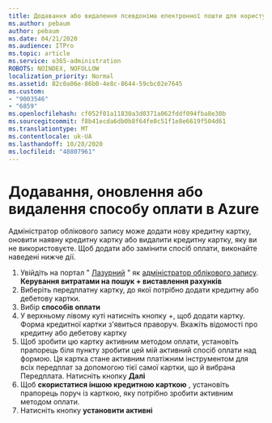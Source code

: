 ```yaml
---
title: Додавання або видалення псевдоніма електронної пошти для користувача
ms.author: pebaum
author: pebaum
ms.date: 04/21/2020
ms.audience: ITPro
ms.topic: article
ms.service: o365-administration
ROBOTS: NOINDEX, NOFOLLOW
localization_priority: Normal
ms.assetid: 82c0a06e-86b0-4e8c-8644-59cbc02e7645
ms.custom:
- "9003546"
- "6859"
ms.openlocfilehash: cf052f01a11830a3d0371a062fddf094fba8e30b
ms.sourcegitcommit: f8b41ecda6db0b8f64fe0c51f1e8e6619f504d61
ms.translationtype: MT
ms.contentlocale: uk-UA
ms.lasthandoff: 10/28/2020
ms.locfileid: "48807961"
---
```

# <a name="add-update-or-delete-payment-method-in-azure"></a>Додавання, оновлення або видалення способу оплати в Azure

Адміністратор облікового запису може додати нову кредитну картку, оновити наявну кредитну картку або видалити кредитну картку, яку ви не використовуєте. Щоб додати або замінити спосіб оплати, виконайте наведені нижче дії.

1. Увійдіть на портал " [Лазурний](https://portal.azure.com/) " як [адміністратор облікового запису](https://docs.microsoft.com/azure/billing/billing-subscription-transfer?WT.mc_id=Portal-Microsoft_Azure_Support#whoisaa). **Керування витратами на пошук + виставлення рахунків**
2. Виберіть передплатну картку, до якої потрібно додати кредитну або дебетову картки.
3. Вибір **способів оплати**
4. У верхньому лівому куті натисніть кнопку +, щоб додати картку. Форма кредитної картки з'явиться праворуч. Вкажіть відомості про кредитну або дебетову картку
5. Щоб зробити цю картку активним методом оплати, установіть прапорець біля пункту зробити цей мій активний спосіб оплати над формою. Ця картка стане активним платіжним інструментом для всіх передплат за допомогою тієї самої картки, що й вибрана Передплата. Натисніть кнопку **Далі**
6. Щоб **скористатися іншою кредитною карткою** , установіть прапорець поруч із карткою, яку потрібно зробити активним методом оплати.
7. Натисніть кнопку **установити активні**
